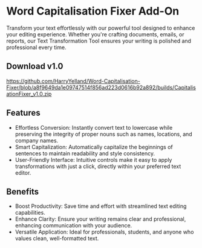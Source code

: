 # Word Capitalisation Fixer Add-On

Transform your text effortlessly with our powerful tool designed to enhance your editing experience. Whether you're crafting documents, emails, or reports, our Text Transformation Tool ensures your writing is polished and professional every time.


## Download v1.0
https://github.com/HarryYelland/Word-Capitalisation-Fixer/blob/a8f9649da1e09747514f856ad223d0616b92a892/builds/CapitalisationFixer_v1.0.zip
## Features

- Effortless Conversion: Instantly convert text to lowercase while preserving the integrity of proper nouns such as names, locations, and company names.
- Smart Capitalization: Automatically capitalize the beginnings of sentences to maintain readability and style consistency.
- User-Friendly Interface: Intuitive controls make it easy to apply transformations with just a click, directly within your preferred text editor.


## Benefits

- Boost Productivity: Save time and effort with streamlined text editing capabilities.
- Enhance Clarity: Ensure your writing remains clear and professional, enhancing communication with your audience.
- Versatile Application: Ideal for professionals, students, and anyone who values clean, well-formatted text.
